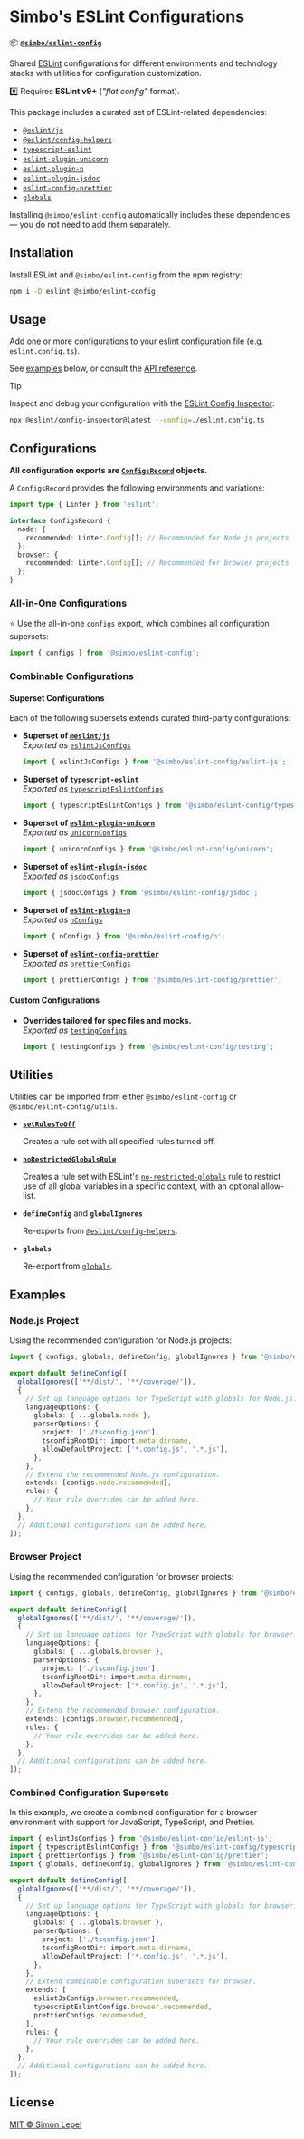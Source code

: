 # Simbo's ESLint Configurations

📦 [**`@simbo/eslint-config`**][`@simbo/eslint-config`]

Shared [ESLint] configurations for different environments and technology stacks
with utilities for configuration customization.

9️⃣ Requires **ESLint v9+** (_"flat config"_ format).

This package includes a curated set of ESLint-related dependencies:

- [`@eslint/js`]
- [`@eslint/config-helpers`]
- [`typescript-eslint`]
- [`eslint-plugin-unicorn`]
- [`eslint-plugin-n`]
- [`eslint-plugin-jsdoc`]
- [`eslint-config-prettier`]
- [`globals`]

Installing `@simbo/eslint-config` automatically includes these dependencies —
you do not need to add them separately.

## Installation

Install ESLint and `@simbo/eslint-config` from the npm registry:

```bash
npm i -D eslint @simbo/eslint-config
```

## Usage

Add one or more configurations to your eslint configuration file (e.g.
`eslint.config.ts`).

See [examples](#examples) below, or consult the [API reference].

> [!TIP]  
> Inspect and debug your configuration with the [ESLint Config
> Inspector][`@eslint/config-inspector`]:
>
> ```bash
> npx @eslint/config-inspector@latest --config=./eslint.config.ts
> ```

## Configurations

**All configuration exports are [`ConfigsRecord`] objects.**

A `ConfigsRecord` provides the following environments and variations:

```ts
import type { Linter } from 'eslint';

interface ConfigsRecord {
  node: {
    recommended: Linter.Config[]; // Recommended for Node.js projects
  };
  browser: {
    recommended: Linter.Config[]; // Recommended for browser projects
  };
}
```

### All-in-One Configurations

⭐️ Use the all-in-one `configs` export, which combines all configuration
supersets:

```ts
import { configs } from '@simbo/eslint-config';
```

### Combinable Configurations

#### Superset Configurations

Each of the following supersets extends curated third-party configurations:

- **Superset of [`@eslint/js`]**  
  _Exported as_ [`eslintJsConfigs`]

  ```ts
  import { eslintJsConfigs } from '@simbo/eslint-config/eslint-js';
  ```

- **Superset of [`typescript-eslint`]**  
  _Exported as_ [`typescriptEslintConfigs`]

  ```ts
  import { typescriptEslintConfigs } from '@simbo/eslint-config/typescript-eslint';
  ```

- **Superset of [`eslint-plugin-unicorn`]**  
  _Exported as_ [`unicornConfigs`]

  ```ts
  import { unicornConfigs } from '@simbo/eslint-config/unicorn';
  ```

- **Superset of [`eslint-plugin-jsdoc`]**  
  _Exported as_ [`jsdocConfigs`]

  ```ts
  import { jsdocConfigs } from '@simbo/eslint-config/jsdoc';
  ```

- **Superset of [`eslint-plugin-n`]**  
  _Exported as_ [`nConfigs`]

  ```ts
  import { nConfigs } from '@simbo/eslint-config/n';
  ```

- **Superset of [`eslint-config-prettier`]**  
  _Exported as_ [`prettierConfigs`]

  ```ts
  import { prettierConfigs } from '@simbo/eslint-config/prettier';
  ```

#### Custom Configurations

- **Overrides tailored for spec files and mocks.**  
  _Exported as_ [`testingConfigs`]

  ```ts
  import { testingConfigs } from '@simbo/eslint-config/testing';
  ```

## Utilities

Utilities can be imported from either `@simbo/eslint-config` or
`@simbo/eslint-config/utils`.

- [**`setRulesToOff`**][`setRulesToOff`]

  Creates a rule set with all specified rules turned off.

- [**`noRestrictedGlobalsRule`**][`noRestrictedGlobalsRule`]

  Creates a rule set with ESLint's [`no-restricted-globals`] rule to restrict
  use of all global variables in a specific context, with an optional
  allow-list.

- **`defineConfig`** and **`globalIgnores`**

  Re-exports from [`@eslint/config-helpers`].

- **`globals`**

  Re-export from [`globals`].

## Examples

### Node.js Project

Using the recommended configuration for Node.js projects:

<!-- prettier-ignore -->
```ts
import { configs, globals, defineConfig, globalIgnores } from '@simbo/eslint-config';

export default defineConfig([
  globalIgnores(['**/dist/', '**/coverage/']),
  {
    // Set up language options for TypeScript with globals for Node.js.
    languageOptions: {
      globals: { ...globals.node },
      parserOptions: {
        project: ['./tsconfig.json'],
        tsconfigRootDir: import.meta.dirname,
        allowDefaultProject: ['*.config.js', '.*.js'],
      },
    },
    // Extend the recommended Node.js configuration.
    extends: [configs.node.recommended],
    rules: {
      // Your rule overrides can be added here.
    },
  },
  // Additional configurations can be added here.
]);
```

### Browser Project

Using the recommended configuration for browser projects:

<!-- prettier-ignore -->
```ts
import { configs, globals, defineConfig, globalIgnores } from '@simbo/eslint-config';

export default defineConfig([
  globalIgnores(['**/dist/', '**/coverage/']),
  {
    // Set up language options for TypeScript with globals for browser.
    languageOptions: {
      globals: { ...globals.browser },
      parserOptions: {
        project: ['./tsconfig.json'],
        tsconfigRootDir: import.meta.dirname,
        allowDefaultProject: ['*.config.js', '.*.js'],
      },
    },
    // Extend the recommended browser configuration.
    extends: [configs.browser.recommended],
    rules: {
      // Your rule overrides can be added here.
    },
  },
  // Additional configurations can be added here.
]);
```

### Combined Configuration Supersets

In this example, we create a combined configuration for a browser environment
with support for JavaScript, TypeScript, and Prettier.

<!-- prettier-ignore -->
```ts
import { eslintJsConfigs } from '@simbo/eslint-config/eslint-js';
import { typescriptEslintConfigs } from '@simbo/eslint-config/typescript-eslint';
import { prettierConfigs } from '@simbo/eslint-config/prettier';
import { globals, defineConfig, globalIgnores } from '@simbo/eslint-config/utils';

export default defineConfig([
  globalIgnores(['**/dist/', '**/coverage/']),
  {
    // Set up language options for TypeScript with globals for browser.
    languageOptions: {
      globals: { ...globals.browser },
      parserOptions: {
        project: ['./tsconfig.json'],
        tsconfigRootDir: import.meta.dirname,
        allowDefaultProject: ['*.config.js', '.*.js'],
      },
    },
    // Extend combinable configuration supersets for browser.
    extends: [
      eslintJsConfigs.browser.recommended,
      typescriptEslintConfigs.browser.recommended,
      prettierConfigs.recommended,
    ],
    rules: {
      // Your rule overrides can be added here.
    },
  },
  // Additional configurations can be added here.
]);
```

## License

[MIT © Simon Lepel](http://simbo.mit-license.org/2025/)

[ESLint]: https://eslint.org/
[`no-restricted-globals`]: https://eslint.org/docs/rules/no-restricted-globals
[`@simbo/eslint-config`]: https://npmjs.com/package/@simbo/eslint-config
[`@eslint/js`]: https://npmjs.com/package/@eslint/js
[`@eslint/config-helpers`]: https://npmjs.com/package/@eslint/config-helpers
[`@eslint/config-inspector`]: https://npmjs.com/package/@eslint/config-inspector
[`typescript-eslint`]: https://npmjs.com/package/typescript-eslint
[`eslint-plugin-unicorn`]: https://npmjs.com/package/eslint-plugin-unicorn
[`eslint-plugin-n`]: https://npmjs.com/package/eslint-plugin-n
[`eslint-plugin-jsdoc`]: https://npmjs.com/package/eslint-plugin-jsdoc
[`eslint-config-prettier`]: https://npmjs.com/package/eslint-config-prettier
[`globals`]: https://npmjs.com/package/globals
[API reference]:
  https://simbo.codes/simbos-packages/modules/_simbo_eslint-config/
[`ConfigsRecord`]:
  https://simbo.codes/simbos-packages/interfaces/_simbo_eslint-config..ConfigsRecord/
[`eslintJsConfigs`]:
  https://simbo.codes/simbos-packages/variables/_simbo_eslint-config.eslint-js.eslintJsConfigs/
[`typescriptEslintConfigs`]:
  https://simbo.codes/simbos-packages/variables/_simbo_eslint-config.typescript-eslint.typescriptEslintConfigs/
[`unicornConfigs`]:
  https://simbo.codes/simbos-packages/variables/_simbo_eslint-config.unicorn.unicornConfigs/
[`jsdocConfigs`]:
  https://simbo.codes/simbos-packages/variables/_simbo_eslint-config.jsdoc.jsdocConfigs/
[`nConfigs`]:
  https://simbo.codes/simbos-packages/variables/_simbo_eslint-config.n.nConfigs/
[`prettierConfigs`]:
  https://simbo.codes/simbos-packages/variables/_simbo_eslint-config.prettier.prettierConfigs/
[`testingConfigs`]:
  https://simbo.codes/simbos-packages/variables/_simbo_eslint-config.testing.testingConfigs/
[`noRestrictedGlobalsRule`]:
  https://simbo.codes/simbos-packages/functions/_simbo_eslint-config..noRestrictedGlobalsRule/
[`setRulesToOff`]:
  https://simbo.codes/simbos-packages/functions/_simbo_eslint-config..setRulesToOff/
